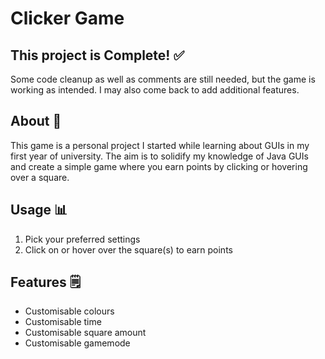 <h1> Clicker Game </h1>

<h2> This project is Complete! ✅</h2>

<p> Some code cleanup as well as comments are still needed, but the game is working as intended. I may also come back to add additional features.

<h2> About 💬 </h2>

<p> This game is a personal project I started while learning about GUIs in my first year of university. The aim is to solidify my knowledge of Java GUIs and create a simple game where you earn points by clicking or hovering over a square. </p>

<h2> Usage 📊 </h2>

<ol> 
 <li> Pick your preferred settings </li>
 <li> Click on or hover over the square(s) to earn points </li>
</ol>

<h2> Features 🗒️ </h2>

<ul>
 <li> Customisable colours </li>
 <li> Customisable time </li>
 <li> Customisable square amount </li>
 <li> Customisable gamemode</li>
</ul>

